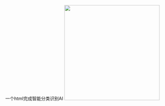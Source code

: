 一个html完成智能分类识别AI
<img src=https://user-images.githubusercontent.com/13193502/191474091-39fb347b-dc0a-4352-8597-037edff87606.jpg width=300/>
